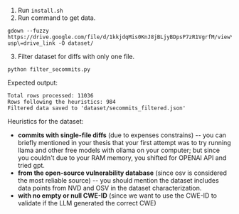 1. Run `install.sh`
2. Run command to get data.

```
gdown --fuzzy https://drive.google.com/file/d/1kkjdqMis0KnJ8jBLjyBDpsP7zR1VgrfM/view\?usp\=drive_link -O dataset/
```

3. Filter dataset for diffs with only one file. 
```
python filter_secommits.py 
```
Expected output:
```
Total rows processed: 11036
Rows following the heuristics: 984
Filtered data saved to 'dataset/secommits_filtered.json'
```

Heuristics for the dataset:
* **commits with single-file diffs** (due to expenses constrains) -- you can briefly mentioned in your thesis that your first attempt was to try running llama and other free models with ollama on your computer; but since you couldn't due to your RAM memory, you shifted for OPENAI API and tried gpt.
* **from the open-source vulnerability database** (since osv is considered the most reliable source) -- you should mention the dataset includes data points from NVD and OSV in the dataset characterization.
* **with no empty or null CWE-ID** (since we want to use the CWE-ID to validate if the LLM generated the correct CWE)
